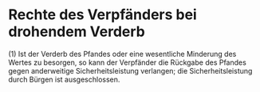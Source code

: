 # Rechte des Verpfänders bei drohendem Verderb

(1) Ist der Verderb des Pfandes oder eine wesentliche Minderung des Wertes zu besorgen, so kann der Verpfänder die Rückgabe des Pfandes gegen anderweitige Sicherheitsleistung verlangen; die Sicherheitsleistung durch Bürgen ist ausgeschlossen.